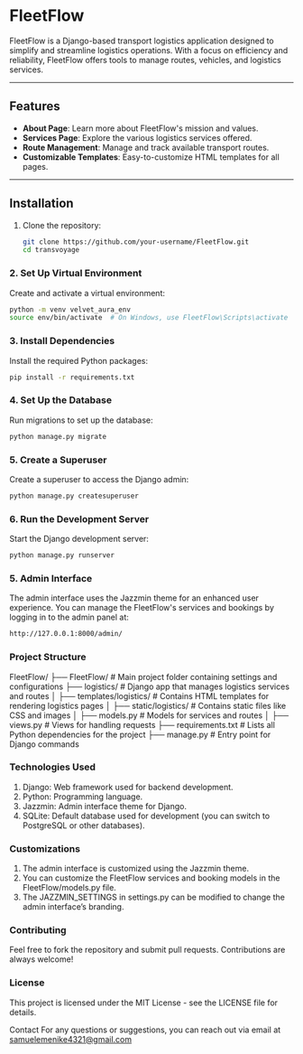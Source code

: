 

# FleetFlow

FleetFlow is a Django-based transport logistics application designed to simplify and streamline logistics operations. With a focus on efficiency and reliability, FleetFlow offers tools to manage routes, vehicles, and logistics services.

---

## Features

- **About Page**: Learn more about FleetFlow's mission and values.
- **Services Page**: Explore the various logistics services offered.
- **Route Management**: Manage and track available transport routes.
- **Customizable Templates**: Easy-to-customize HTML templates for all pages.

---

## Installation

1. Clone the repository:
   ```bash
   git clone https://github.com/your-username/FleetFlow.git
   cd transvoyage
   ```
### 2. Set Up Virtual Environment
Create and activate a virtual environment:
```bash
python -m venv velvet_aura_env
source env/bin/activate  # On Windows, use FleetFlow\Scripts\activate
```

### 3. Install Dependencies
Install the required Python packages:
``` bash
pip install -r requirements.txt
```

### 4. Set Up the Database
Run migrations to set up the database:
``` bash
python manage.py migrate
```


### 5. Create a Superuser
Create a superuser to access the Django admin:
``` bash
python manage.py createsuperuser

```

### 6. Run the Development Server
Start the Django development server:
``` bash
python manage.py runserver
```

### 5. Admin Interface
The admin interface uses the Jazzmin theme for an enhanced user experience. You can manage the FleetFlow's services and bookings by logging in to the admin panel at:
``` bash
http://127.0.0.1:8000/admin/
```

### Project Structure

FleetFlow/
├── FleetFlow/         # Main project folder containing settings and configurations
├── logistics/           # Django app that manages logistics services and routes
│   ├── templates/logistics/   # Contains HTML templates for rendering logistics pages
│   ├── static/logistics/      # Contains static files like CSS and images
│   ├── models.py         # Models for services and routes
│   ├── views.py          # Views for handling requests
├── requirements.txt      # Lists all Python dependencies for the project
├── manage.py             # Entry point for Django commands


### Technologies Used
1. Django: Web framework used for backend development.
2. Python: Programming language.
3. Jazzmin: Admin interface theme for Django.
4. SQLite: Default database used for development (you can switch to PostgreSQL or other databases).


### Customizations
1. The admin interface is customized using the Jazzmin theme.
2. You can customize the FleetFlow services and booking models in the FleetFlow/models.py file.
3. The JAZZMIN_SETTINGS in settings.py can be modified to change the admin interface’s branding.

### Contributing
Feel free to fork the repository and submit pull requests. Contributions are always welcome!


### License
This project is licensed under the MIT License - see the LICENSE file for details.

Contact
For any questions or suggestions, you can reach out via email at samuelemenike4321@gmail.com

